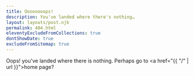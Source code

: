 ```yaml
---
title: Oooooooops!
description: You've landed where there's nothing…
layout: layouts/post.njk
permalink: 404.html
eleventyExcludeFromCollections: true
dontShowDate: true
excludeFromSitemap: true
---
```



Oops! you've landed where there is nothing. Perhaps go to <a href="{{ "/" | url }}">home page?</a>
